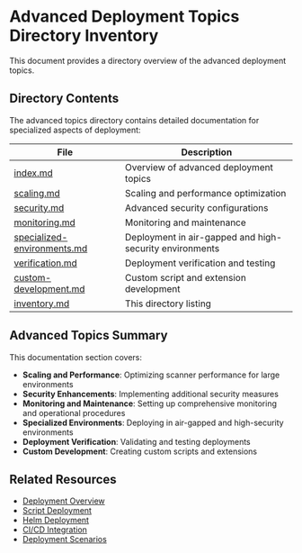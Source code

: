 # Advanced Deployment Topics Directory Inventory

This document provides a directory overview of the advanced deployment topics.

## Directory Contents

The advanced topics directory contains detailed documentation for specialized aspects of deployment:

| File | Description |
| ---- | ----------- |
| [index.md](index.md) | Overview of advanced deployment topics |
| [scaling.md](scaling.md) | Scaling and performance optimization |
| [security.md](security.md) | Advanced security configurations |
| [monitoring.md](monitoring.md) | Monitoring and maintenance |
| [specialized-environments.md](specialized-environments.md) | Deployment in air-gapped and high-security environments |
| [verification.md](verification.md) | Deployment verification and testing |
| [custom-development.md](custom-development.md) | Custom script and extension development |
| [inventory.md](inventory.md) | This directory listing |

## Advanced Topics Summary

This documentation section covers:

- **Scaling and Performance**: Optimizing scanner performance for large environments
- **Security Enhancements**: Implementing additional security measures
- **Monitoring and Maintenance**: Setting up comprehensive monitoring and operational procedures
- **Specialized Environments**: Deploying in air-gapped and high-security environments
- **Deployment Verification**: Validating and testing deployments
- **Custom Development**: Creating custom scripts and extensions

## Related Resources

- [Deployment Overview](../index.md)
- [Script Deployment](../script-deployment.md)
- [Helm Deployment](../helm-deployment.md)
- [CI/CD Integration](../cicd-deployment.md)
- [Deployment Scenarios](../scenarios/index.md)
